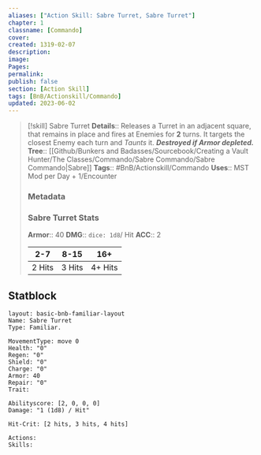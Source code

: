 ```yaml
---
aliases: ["Action Skill: Sabre Turret, Sabre Turret"]
chapter: 1
classname: [Commando]
cover: 
created: 1319-02-07
description: 
image: 
Pages: 
permalink: 
publish: false
section: [Action Skill]
tags: [BnB/Actionskill/Commando]
updated: 2023-06-02
---
```


> [!skill] Sabre Turret
> **Details**:: Releases a Turret in an adjacent square, that remains in place and fires at Enemies for **2** turns. It targets the closest Enemy each turn and *Taunts* it. ***Destroyed if Armor depleted.***
> **Tree**:: [[Github/Bunkers and Badasses/Sourcebook/Creating a Vault Hunter/The Classes/Commando/Sabre Commando/Sabre Commando|Sabre]]
> **Tags**:: #BnB/Actionskill/Commando
> **Uses**:: MST Mod per Day + 1/Encounter
> ### Metadata
> ### Sabre Turret Stats
> **Armor**:: 40
> **DMG**:: `dice: 1d8`/ Hit
> **ACC**:: 2 
>
> | 2-7    | 8-15   | 16+     |
> | ------ | ------ | ------- |
> | 2 Hits | 3 Hits | 4+ Hits |

## Statblock

```statblock
layout: basic-bnb-familiar-layout
Name: Sabre Turret
Type: Familiar.

MovementType: move 0
Health: "0"
Regen: "0"
Shield: "0"
Charge: "0"
Armor: 40
Repair: "0"
Trait:

Abilityscore: [2, 0, 0, 0]
Damage: "1 (1d8) / Hit"

Hit-Crit: [2 hits, 3 hits, 4 hits]

Actions:
Skills:
```
